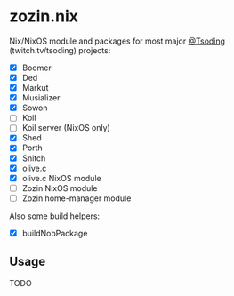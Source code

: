 # zozin.nix

Nix/NixOS module and packages for most major [@Tsoding](https://github.com/tsoding) (twitch.tv/tsoding) projects:
- [x] Boomer
- [x] Ded
- [x] Markut
- [x] Musializer
- [x] Sowon
- [ ] Koil
- [ ] Koil server (NixOS only)
- [x] Shed
- [x] Porth
- [x] Snitch
- [x] olive.c
- [x] olive.c NixOS module
- [ ] Zozin NixOS module
- [ ] Zozin home-manager module

Also some build helpers:
- [x] buildNobPackage

## Usage
TODO

